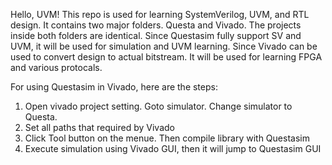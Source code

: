 Hello, UVM!
This repo is used for learning SystemVerilog, UVM, and RTL design. It contains two major folders. Questa and Vivado. The projects inside both folders are identical. Since Questasim fully support SV and UVM, it will be used for simulation and UVM learning. Since Vivado can be used to convert design to actual bitstream. It will be used for learning FPGA and various protocals.


For using Questasim in Vivado, here are the steps:
1. Open vivado project setting. Goto simulator. Change simulator to Questa.
2. Set all paths that required by Vivado
3. Click Tool button on the menue. Then compile library with Questasim
4. Execute simulation using Vivado GUI, then it will jump to Questasim GUI
